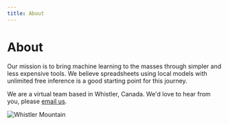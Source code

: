 ```yaml
---
title: About
---
```


# About

Our mission is to bring machine learning to the masses through simpler and less expensive tools.  We believe spreadsheets using local models with unlimited free inference is a good starting point for this journey.

We are a virtual team based in Whistler, Canada.  We'd love to hear from you, please [email us](mailto:support@boardflare.com).

![Whistler Mountain](/images/whistler-mtn.jpg)